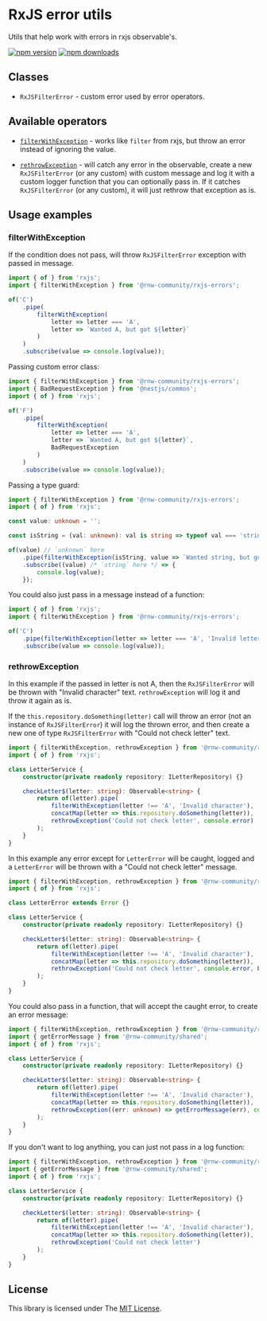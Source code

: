 # RxJS error utils

Utils that help work with errors in rxjs observable's.

[![npm version](https://badge.fury.io/js/%40rnw-community%2Frxjs-errors.svg)](https://badge.fury.io/js/%40rnw-community%2Frxjs-errors)
[![npm downloads](https://img.shields.io/npm/dm/%40rnw-community%2Frxjs-errors.svg)](https://www.npmjs.com/package/%40rnw-community%2Frxjs-errors)

## Classes

-   `RxJSFilterError` - custom error used by error operators.

## Available operators

-   [`filterWithException`](#filterwithexception) - works like `filter` from rxjs, but throw an error instead of ignoring the
    value.

-   [`rethrowException`](#rethrowexception) - will catch any error in the observable, create a
    new `RxJSFilterError` (or any custom) with custom message and log it with a custom logger function that you can optionally
    pass in. If it catches `RxJSFilterError` (or any custom), it will
    just rethrow that exception as is.

## Usage examples

### filterWithException

If the condition does not pass, will throw `RxJSFilterError` exception with passed in message.

```typescript
import { of } from 'rxjs';
import { filterWithException } from '@rnw-community/rxjs-errors';

of('C')
    .pipe(
        filterWithException(
            letter => letter === 'A',
            letter => `Wanted A, but got ${letter}`
        )
    )
    .subscribe(value => console.log(value));
```

Passing custom error class:

```typescript
import { filterWithException } from '@rnw-community/rxjs-errors';
import { BadRequestException } from '@nestjs/common';
import { of } from 'rxjs';

of('F')
    .pipe(
        filterWithException(
            letter => letter === 'A',
            letter => `Wanted A, but got ${letter}`,
            BadRequestException
        )
    )
    .subscribe(value => console.log(value));
```

Passing a type guard:

```typescript
import { filterWithException } from '@rnw-community/rxjs-errors';
import { of } from 'rxjs';

const value: unknown = '';

const isString = (val: unknown): val is string => typeof val === 'string';

of(value) // `unknown` here
    .pipe(filterWithException(isString, value => `Wanted string, but got ${typeof value}`))
    .subscribe((value) /* `string` here */ => {
        console.log(value);
    });
```

You could also just pass in a message instead of a function:

```typescript
import { of } from 'rxjs';
import { filterWithException } from '@rnw-community/rxjs-errors';

of('C')
    .pipe(filterWithException(letter => letter === 'A', 'Invalid letter recevied'))
    .subscribe(value => console.log(value));
```

### rethrowException

In this example if the passed in letter is not A, then the `RxJSFilterError` will be thrown with "Invalid character" text.
`rethrowException` will log it and throw it again as is.

If the `this.repository.doSomething(letter)` call will throw an error (not an instance of `RxJSFilterError`) it will log the
thrown error, and then create a new one of type `RxJSFilterError` with "Could not check letter" text.

```typescript
import { filterWithException, rethrowException } from '@rnw-community/rxjs-errors/src';
import { of } from 'rxjs';

class LetterService {
    constructor(private readonly repository: ILetterRepository) {}

    checkLetter$(letter: string): Observable<string> {
        return of(letter).pipe(
            filterWithException(letter !== 'A', 'Invalid character'),
            concatMap(letter => this.repository.doSomething(letter)),
            rethrowException('Could not check letter', console.error)
        );
    }
}
```

In this example any error except for `LetterError` will be caught, logged and a `LetterError` will be thrown with a "Could
not check letter" message.

```typescript
import { filterWithException, rethrowException } from '@rnw-community/rxjs-errors/src';
import { of } from 'rxjs';

class LetterError extends Error {}

class LetterService {
    constructor(private readonly repository: ILetterRepository) {}

    checkLetter$(letter: string): Observable<string> {
        return of(letter).pipe(
            filterWithException(letter !== 'A', 'Invalid character'),
            concatMap(letter => this.repository.doSomething(letter)),
            rethrowException('Could not check letter', console.error, LetterError)
        );
    }
}
```

You could also pass in a function, that will accept the caught error, to create an error message:

```typescript
import { filterWithException, rethrowException } from '@rnw-community/rxjs-errors';
import { getErrorMessage } from '@rnw-community/shared';
import { of } from 'rxjs';

class LetterService {
    constructor(private readonly repository: ILetterRepository) {}

    checkLetter$(letter: string): Observable<string> {
        return of(letter).pipe(
            filterWithException(letter !== 'A', 'Invalid character'),
            concatMap(letter => this.repository.doSomething(letter)),
            rethrowException((err: unknown) => getErrorMessage(err), console.error)
        );
    }
}
```

If you don't want to log anything, you can just not pass in a log function:

```typescript
import { filterWithException, rethrowException } from '@rnw-community/rxjs-errors';
import { getErrorMessage } from '@rnw-community/shared';
import { of } from 'rxjs';

class LetterService {
    constructor(private readonly repository: ILetterRepository) {}

    checkLetter$(letter: string): Observable<string> {
        return of(letter).pipe(
            filterWithException(letter !== 'A', 'Invalid character'),
            concatMap(letter => this.repository.doSomething(letter)),
            rethrowException('Could not check letter')
        );
    }
}
```

## License

This library is licensed under The [MIT License](./LICENSE.md).
